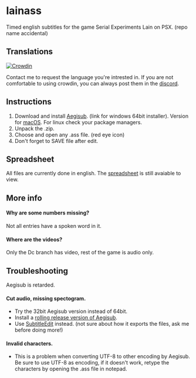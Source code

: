 # lainass
Timed english subtitles for the game Serial Experiments Lain on PSX.
(repo name accidental)
## Translations
[![Crowdin](https://badges.crowdin.net/lain-psx/localized.svg)](https://crowdin.com/project/lain-psx)

Contact me to request the language you're intrested in. 
If you are not comfortable to using crowdin, you can always post them in the [discord](https://discord.gg/gJ3z6SRfPS).

## Instructions
1. Download and install [Aegisub](http://plorkyeran.com/aegisub/downloads/aegisub-r8942-64.exe). (link for windows 64bit installer). Version for [macOS](http://plorkyeran.com/aegisub/downloads/Aegisub-r8942.dmg). For linux check your package managers.
2. Unpack the .zip.
3. Choose and open any .ass file. (red eye icon)
4. Don't forget to SAVE file after edit.

## Spreadsheet
All files are currently done in english. The [spreadsheet](https://docs.google.com/spreadsheets/d/1VVe7hY-OlCGjOQb25DTuUbZo9QGbod6fFKrCyFWOdLE) is still avaiable to view.

## More info
#### Why are some numbers missing?
Not all entries have a spoken word in it.
#### Where are the videos?
Only the Dc branch has video, rest of the game is audio only.

## Troubleshooting
Aegisub is retarded.
#### Cut audio, missing spectogram.
- Try the 32bit Aegisub version instead of 64bit.
- Install a [rolling release version of Aegisub](http://plorkyeran.com/aegisub/).
- Use [SubtitleEdit](https://github.com/SubtitleEdit/subtitleedit/releases) instead. (not sure about how it exports the files, ask me before doing more!)
#### Invalid characters.
- This is a problem when converting UTF-8 to other encoding by Aegisub. Be sure to use UTF-8 as encoding, if it doesn't work, retype the characters by opening the .ass file in notepad.